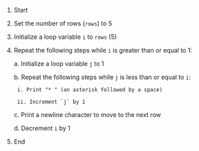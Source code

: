 1. Start

2. Set the number of rows (`rows`) to 5

3. Initialize a loop variable `i` to `rows` (5)

4. Repeat the following steps while `i` is greater than or equal to 1:

    a. Initialize a loop variable `j` to 1


    b. Repeat the following steps while `j` is less than or equal to `i`:

        i. Print "* " (an asterisk followed by a space)

        ii. Increment `j` by 1

    c. Print a newline character to move to the next row

    d. Decrement `i` by 1

5. End